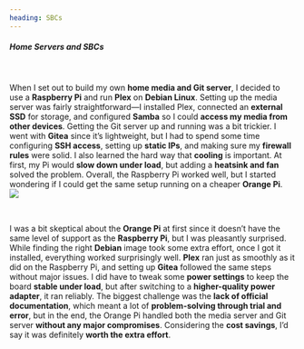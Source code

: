 ```yaml
---
heading: SBCs
---
```


##### Home Servers and SBCs

&nbsp;
&nbsp;

<div>

<div>
When I set out to build my own <b>home media and Git server</b>, I decided to use a <b>Raspberry Pi</b> and run <b>Plex</b> on <b>Debian Linux</b>. Setting up the media server was fairly straightforward—I installed Plex, connected an <b>external SSD</b> for storage, and configured <b>Samba</b> so I could <b>access my media from other devices</b>. Getting the Git server up and running was a bit trickier. I went with <b>Gitea</b> since it’s lightweight, but I had to spend some time configuring <b>SSH access</b>, setting up <b>static IPs</b>, and making sure my <b>firewall rules</b> were solid. I also learned the hard way that <b>cooling</b> is important. At first, my Pi would <b>slow down under load</b>, but adding a <b>heatsink and fan</b> solved the problem. Overall, the Raspberry Pi worked well, but I started wondering if I could get the same setup running on a cheaper <b>Orange Pi</b>.
</div>

<Image className='SBCImage' src='https://raw.githubusercontent.com/Reaver113/portfolio-site/refs/heads/main/public/SBCs.jpg' />

</div>

&nbsp;

I was a bit skeptical about the <b>Orange Pi</b> at first since it doesn’t have the same level of support as the <b>Raspberry Pi</b>, but I was pleasantly surprised. While finding the right <b>Debian</b> image took some extra effort, once I got it installed, everything worked surprisingly well. <b>Plex</b> ran just as smoothly as it did on the Raspberry Pi, and setting up <b>Gitea</b> followed the same steps without major issues. I did have to tweak some <b>power settings</b> to keep the board <b>stable under load</b>, but after switching to a <b>higher-quality power adapter</b>, it ran reliably. The biggest challenge was the <b>lack of official documentation</b>, which meant a lot of <b>problem-solving through trial and error</b>, but in the end, the Orange Pi handled both the media server and Git server <b>without any major compromises</b>. Considering the <b>cost savings</b>, I’d say it was definitely <b>worth the extra effort</b>.
